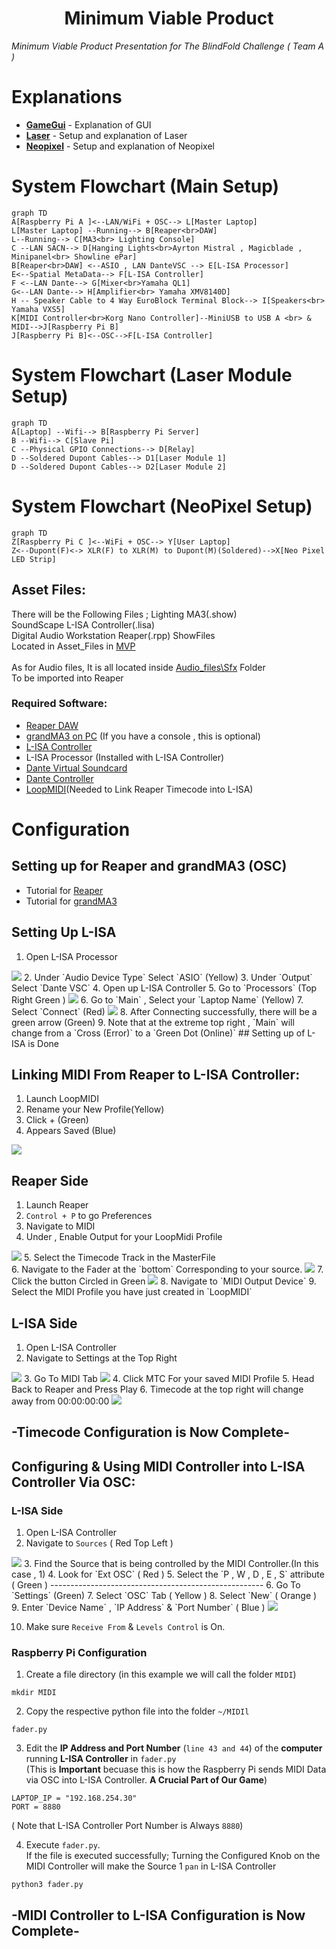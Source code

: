 <h1 align="center">
  Minimum Viable Product
</h1>

<p align="center">

 <i align="center">Minimum Viable Product Presentation for The BlindFold Challenge ( Team A ) </i>
</p>

# Explanations
- **[GameGui](./Game_GUI/GUI.md)** - Explanation of GUI
- **[Laser](./Laser_Modules/Laser.md)** - Setup and explanation of Laser 
- **[Neopixel](./Neopixel/NeoPixel.md)** - Setup and explanation of Neopixel 

# System Flowchart (Main Setup)
```mermaid
graph TD
A[Raspberry Pi A ]<--LAN/WiFi + OSC--> L[Master Laptop]
L[Master Laptop] --Running--> B[Reaper<br>DAW]
L--Running--> C[MA3<br> Lighting Console]
C --LAN SACN--> D[Hanging Lights<br>Ayrton Mistral , Magicblade , Minipanel<br> Showline ePar]
B[Reaper<br>DAW] <--ASIO , LAN DanteVSC --> E[L-ISA Processor]
E<--Spatial MetaData--> F[L-ISA Controller]
F <--LAN Dante--> G[Mixer<br>Yamaha QL1]
G<--LAN Dante--> H[Amplifier<br> Yamaha XMV8140D]
H -- Speaker Cable to 4 Way EuroBlock Terminal Block--> I[Speakers<br> Yamaha VXS5]
K[MIDI Controller<br>Korg Nano Controller]--MiniUSB to USB A <br> & MIDI-->J[Raspberry Pi B]
J[Raspberry Pi B]<--OSC-->F[L-ISA Controller] 
```
# System Flowchart (Laser Module Setup)
```mermaid
graph TD
A[Laptop] --Wifi--> B[Raspberry Pi Server]
B --Wifi--> C[Slave Pi]
C --Physical GPIO Connections--> D[Relay]
D --Soldered Dupont Cables--> D1[Laser Module 1]
D --Soldered Dupont Cables--> D2[Laser Module 2]
```

# System Flowchart (NeoPixel Setup)
```mermaid
graph TD
Z[Raspberry Pi C ]<--WiFi + OSC--> Y[User Laptop] 
Z<--Dupont(F)<-> XLR(F) to XLR(M) to Dupont(M)(Soldered)-->X[Neo Pixel LED Strip]
```


## Asset Files:
There will be the Following Files ; Lighting MA3(.show)<br> SoundScape  L-ISA Controller(.lisa)<br>Digital Audio Workstation Reaper(.rpp) ShowFiles<br> Located in Asset_Files in [MVP](./Asset_Files/)
<br>
<br>
As for Audio files, It is all located inside [Audio_files\Sfx](./Audio_Files/) Folder<br>
To be imported into Reaper

### Required Software:
- [Reaper DAW](https://www.reaper.fm/download.php)
- [grandMA3 on PC](https://www.malighting.com/downloads/products/grandma3/) (If you have a console , this is optional)
- [L-ISA Controller](https://www.l-acoustics.com/products/l-isa-studio/)
- L-ISA Processor (Installed with L-ISA Controller)
- [Dante Virtual Soundcard](https://my.audinate.com/support/downloads/dante-virtual-soundcard)
- [Dante Controller](https://my.audinate.com/support/downloads/dante-controller)
- [LoopMIDI](https://www.tobias-erichsen.de/software/loopmidi.html)(Needed to Link Reaper Timecode into L-ISA)

# Configuration
## Setting up for Reaper and grandMA3 (OSC)
- Tutorial for [Reaper](https://github.com/tl0wh/EGL314_Team-A_Project-Repository/blob/main/Backlog%202%20Sprint%201/Backlog2Sprint1.md)
- Tutorial for [grandMA3](https://github.com/tl0wh/EGL314_Team-A_Project-Repository/blob/main/Backlog%201%20Sprint%201/Backlog1Sprint1.md)
## Setting Up L-ISA 
1. Open L-ISA Processor
<img src="./diagrams/pro-config.png" >
2. Under `Audio Device Type` Select `ASIO` (Yellow)
3. Under `Output` Select `Dante VSC`
4. Open up L-ISA Controller
5. Go to `Processors` (Top Right Green )
<img src="./diagrams/ctrl-config-bfr.png" >
6. Go to `Main` , Select your `Laptop Name` (Yellow)
7. Select `Connect` (Red)
<img src="./diagrams/ctrl-config-ok.png" >
8. After Connecting successfully, there will be a green arrow (Green)
9. Note that at the extreme top right , `Main` will change from a `Cross (Error)` to a `Green Dot (Online)`
## Setting up of L-ISA is Done


## Linking MIDI From Reaper to L-ISA Controller:
1. Launch LoopMIDI
2. Rename your New Profile(Yellow)
3. Click + (Green)
4. Appears Saved (Blue)
<img src="./diagrams/Loopmidi.png" >

## Reaper Side
1. Launch Reaper
2. `Control + P` to go Preferences
3. Navigate to MIDI
4. Under  , Enable Output for your LoopMidi Profile
<img src="./diagrams/rpmidi.png" >
5. Select the Timecode Track in the MasterFile<br>
6. Navigate to the Fader at the `bottom` Corresponding to your source.
<img src="./diagrams/fader.png" >
7. Click the button Circled in Green
<img src="./diagrams/Routing.png" >
8. Navigate to `MIDI Output Device`
9. Select the MIDI Profile you have just created in `LoopMIDI`

## L-ISA Side
1. Open L-ISA Controller
2. Navigate to Settings at the Top Right
<img src="./diagrams/settings.png" >
3. Go To MIDI Tab
<img src="./diagrams/MIDITab.png" >
4. Click MTC For your saved MIDI Profile
5. Head Back to Reaper and Press Play
6. Timecode at the top right will change away from 00:00:00:00
<img src="./diagrams/moving.png" >

## -Timecode Configuration is Now Complete-

## Configuring & Using MIDI Controller into L-ISA Controller Via OSC:
### L-ISA Side
1. Open L-ISA Controller
2. Navigate to `Sources` ( Red Top Left )
<img src="./diagrams/Settings.png" >
3. Find the Source that is being controlled by the MIDI Controller.(In this case , 1)
4. Look for `Ext OSC` ( Red )
5. Select the `P , W , D , E , S` attribute ( Green ) 
-----------------------------------------------------
6. Go To `Settings` (Green)
7. Select `OSC` Tab ( Yellow )
8. Select `New` ( Orange )
9. Enter `Device Name` , `IP Address` & `Port Number` ( Blue )
<img src="./diagrams/L-ISA-OSC.png" >

10. Make sure `Receive From` & `Levels Control` is On.

### Raspberry Pi Configuration
1. Create a file directory (in this example we will call the folder `MIDI`)
```
mkdir MIDI
```

2. Copy the respective python file into the folder `~/MIDIl`
```
fader.py
```


3. Edit the **IP Address and Port Number** (`line 43 and 44`) of the **computer** running **L-ISA Controller** in `fader.py`<br>
(This is <b>Important</b> becuase this is how the Raspberry Pi sends MIDI Data via OSC into L-ISA Controller. <b>A Crucial Part of Our Game</b>)
```
LAPTOP_IP = "192.168.254.30"		
PORT = 8880                
```
( Note that L-ISA Controller Port Number is Always `8880`) <br>



4. Execute `fader.py`.<br> If the file is executed successfully; Turning the Configured Knob on the MIDI Controller will make the Source 1 `pan` in L-ISA Controller
```
python3 fader.py
```


## -MIDI Controller to L-ISA Configuration is Now Complete-








